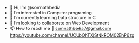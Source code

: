 - 👋 Hi, I’m @somnathbedia
- 👀 I’m interested in Computer programing
- 🌱 I’m currently learning Data structure in C
- 💞️ I’m looking to collaborate on Web Development
- 📫 How to reach me 💌 somnathbedia7@gmail.com
 https://youtube.com/channel/UCUbQhTXjStNkROM02EhP6zg
